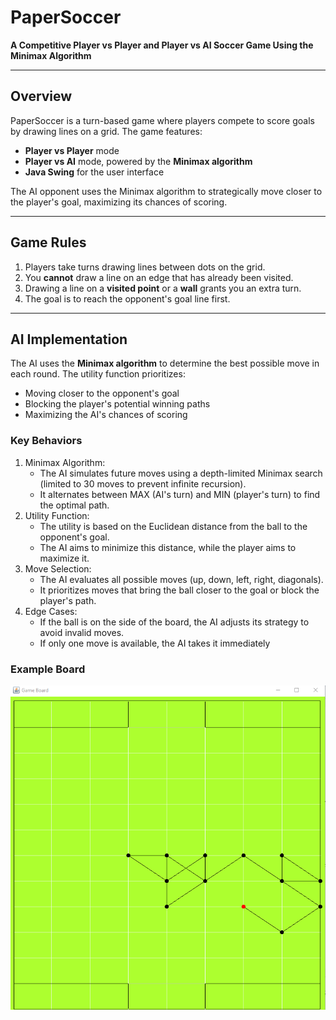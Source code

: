 # PaperSoccer

**A Competitive Player vs Player and Player vs AI Soccer Game Using the Minimax Algorithm**

---

## Overview

PaperSoccer is a turn-based game where players compete to score goals by drawing lines on a grid. The game features:
- **Player vs Player** mode
- **Player vs AI** mode, powered by the **Minimax algorithm**
- **Java Swing** for the user interface

The AI opponent uses the Minimax algorithm to strategically move closer to the player's goal, maximizing its chances of scoring.

---

## Game Rules

1. Players take turns drawing lines between dots on the grid.
2. You **cannot** draw a line on an edge that has already been visited.
3. Drawing a line on a **visited point** or a **wall** grants you an extra turn.
4. The goal is to reach the opponent's goal line first.

---

## AI Implementation

The AI uses the **Minimax algorithm** to determine the best possible move in each round. The utility function prioritizes:
- Moving closer to the opponent's goal
- Blocking the player's potential winning paths
- Maximizing the AI's chances of scoring


### Key Behaviors
1. Minimax Algorithm:
    - The AI simulates future moves using a depth-limited Minimax search (limited to 30 moves to prevent infinite recursion).
    - It alternates between MAX (AI's turn) and MIN (player's turn) to find the optimal path.
2. Utility Function:
    - The utility is based on the Euclidean distance from the ball to the opponent's goal.
    - The AI aims to minimize this distance, while the player aims to maximize it.
3. Move Selection:
    - The AI evaluates all possible moves (up, down, left, right, diagonals).
    - It prioritizes moves that bring the ball closer to the goal or block the player's path.
4. Edge Cases:
    - If the ball is on the side of the board, the AI adjusts its strategy to avoid invalid moves.
    - If only one move is available, the AI takes it immediately

### Example Board
![Board](reports/board.png)
